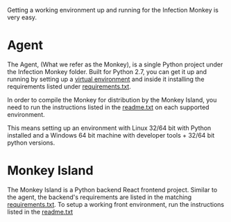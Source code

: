 Getting a working environment up and running for the Infection Monkey is very easy.


# Agent 
The Agent, (What we refer as the Monkey), is a single Python project under the Infection Monkey folder. Built for Python 2.7, you can get it up and running by setting up a [virtual environment](https://docs.python-guide.org/dev/virtualenvs/) and inside it installing the requirements listed under [requirements.txt](https://github.com/guardicore/monkey/blob/master/monkey/infection_monkey/requirements.txt).

In order to compile the Monkey for distribution by the Monkey Island, you need to run the instructions listed in the [readme.txt](https://github.com/guardicore/monkey/blob/master/monkey/infection_monkey/readme.txt) on each supported environment. 

This means setting up an environment with Linux 32/64 bit with Python installed and a Windows 64 bit machine with developer tools + 32/64 bit python versions.

# Monkey Island
The Monkey Island is a Python backend React frontend project. Similar to the agent, the backend's requirements are listed in the matching [requirements.txt](https://github.com/guardicore/monkey/blob/master/monkey/monkey_island/requirements.txt).
To setup a working front environment, run the instructions listed in the [readme.txt](https://github.com/guardicore/monkey/blob/master/monkey/monkey_island/readme.txt)